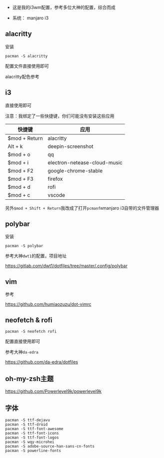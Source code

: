- 这是我的i3wm配置，参考多位大神的配置，综合而成

- 系统： manjaro i3

## alacritty

安装

```
pacman -S alacritty
```

配置文件直接使用即可

alacritty配色参考



## i3

直接使用即可

注意：我绑定了一些快捷键，你们可能没有安装这些应用

| 快捷键        | 应用                         |
| ------------- | ---------------------------- |
| $mod + Return | alacritty                    |
| Alt + k       | deepin-screenshot            |
| $mod + o      | qq                           |
| $mod + i      | electron-netease-cloud-music |
| $mod + F2     | google-chrome-stable         |
| $mod + F3     | firefox                      |
| $mod + d      | rofi                         |
| $mod + c      | vscode                       |

另外`$mod + Shift + Return`我改成了打开`pcmanfm`manjaro i3自带的文件管理器

## polybar

安装

```
pacman -S polybar
```



参考大神`dwt1`的配置，项目地址

https://gitlab.com/dwt1/dotfiles/tree/master/.config/polybar

## vim

参考

https://github.com/humiaozuzu/dot-vimrc

## neofetch & rofi

```
pacman -S neofetch rofi
```

配置直接使用即可

参考大神`da-edra`

https://github.com/da-edra/dotfiles

## oh-my-zsh主题

https://github.com/Powerlevel9k/powerlevel9k

## 字体

```
pacman -S ttf-dejavu
pacman -S ttf-droid
pacman -S ttf-font-awesome
pacman -S ttf-font-icons
pacman -S ttf-font-logos
pacman -S wqy-microhei
pacman -S adobe-source-han-sans-cn-fonts
pacman -S powerline-fonts
```